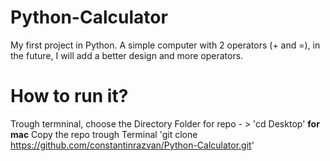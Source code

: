 # Python-Calculator
My first project in Python.
A simple computer with 2 operators (+ and =), in the future, I will add a better design and more operators.


# How to run it?  
Trough termninal, choose the Directory Folder for repo - > 'cd Desktop' **for mac** 
Copy the repo trough Terminal 'git clone https://github.com/constantinrazvan/Python-Calculator.git' 
